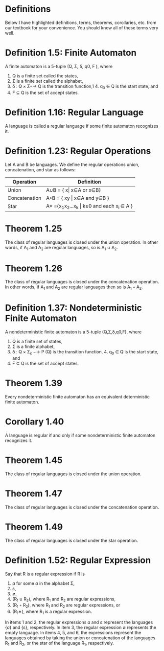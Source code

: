 # Definitions

Below I have highlighted definitions, terms, theorems, corollaries, etc. from our textbook for your convenience.  You should know all of these terms very well.

# Definition 1.5: Finite Automaton
A finite automaton is a 5-tuple (Q, Σ, δ, q0, F ), where
1. Q is a finite set called the states,
2. Σ is a finite set called the alphabet,
3. δ : Q × Σ−→ Q is the transition function,1 4. q<sub>0</sub> ∈ Q is the start state, and
5. F ⊆ Q is the set of accept states.

# Definition 1.16: Regular Language
A language is called a regular language if some finite automaton recognizes it.

# Definition 1.23: Regular Operations
Let A and B be languages. We define the regular operations union,
concatenation, and star as follows:

| Operation     | Definition                                                                           |
|---------------|--------------------------------------------------------------------------------------|
| Union         | A∪B = { x\| x∈A or x∈B}                                                              |
| Concatenation | A◦B = { xy \| x∈A and y∈B }                                                          |
| Star          | A* ={x<sub>1</sub>x<sub>2</sub>...x<sub>k</sub> \| k≥0 and each x<sub>i </sub> ∈ A } |


# Theorem 1.25
The class of regular languages is closed under the union operation.
In other words, if A<sub>1</sub> and A<sub>2</sub> are regular languages, so is A<sub>1</sub> ∪ A<sub>2</sub>.


# Theorem 1.26
The class of regular languages is closed under the concatenation operation.
In other words, if A<sub>1</sub> and A<sub>2</sub> are regular languages then so is A<sub>1</sub> ◦ A<sub>2</sub>.

# Definition 1.37: Nondeterministic Finite Automaton
A nondeterministic finite automaton is a 5-tuple (Q,Σ,δ,q0,F),
where
1. Q is a finite set of states,
2. Σ is a finite alphabet,
3. δ : Q × Σ<sub>ε</sub> −→ P (Q) is the transition function, 4. q<sub>0</sub> ∈ Q is the start state, and
5. F ⊆ Q is the set of accept states.


# Theorem 1.39
Every nondeterministic finite automaton has an equivalent deterministic finite automaton.

# Corollary 1.40
A language is regular if and only if some nondeterministic finite automaton recognizes it.

# Theorem 1.45
The class of regular languages is closed under the union operation.

# Theorem 1.47
The class of regular languages is closed under the concatenation operation.

# Theorem 1.49
The class of regular languages is closed under the star operation.


# Definition 1.52: Regular Expression
Say that R is a regular expression if R is
1. *a* for some *a* in the alphabet Σ,
2. ε,
3. ∅,
4. (R<sub>1</sub> ∪ R<sub>2</sub>), where R<sub>1</sub> and R<sub>2</sub> are regular expressions,
5. (R<sub>1</sub> ◦ R<sub>2</sub>), where R<sub>1</sub> and R<sub>2</sub> are regular expressions, or
6. (R<sub>1</sub>∗), where R<sub>1</sub> is a regular expression.

In items 1 and 2, the regular expressions *a* and ε represent the languages {*a*} and {ε}, respectively. In item 3, the regular expression ∅ represents the empty language. In items 4, 5, and 6, the expressions represent the languages obtained by taking the union or concatenation of the languages R<sub>1</sub> and R<sub>2</sub>, or the star of the language R<sub>1</sub>, respectively.
